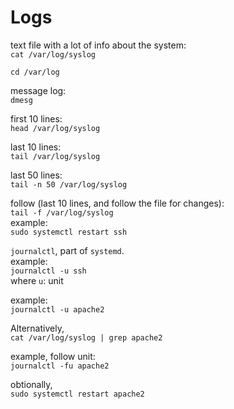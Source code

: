 # Logs

text file with a lot of info about the system:<br>
`cat /var/log/syslog`

`cd /var/log`

message log:<br>
`dmesg`

first 10 lines:<br>
`head /var/log/syslog`

last 10 lines:<br>
`tail /var/log/syslog`

last 50 lines:<br>
`tail -n 50 /var/log/syslog`

follow (last 10 lines, and follow the file for changes):<br>
`tail -f /var/log/syslog`<br>
example:<br>
`sudo systemctl restart ssh`

`journalctl`, part of `systemd`.<br>
example:<br>
`journalctl -u ssh`<br>
where `u`: unit

example:<br>
`journalctl -u apache2`

Alternatively,<br>
`cat /var/log/syslog | grep apache2`

example, follow unit:<br>
`journalctl -fu apache2`

obtionally,<br>
`sudo systemctl restart apache2`
